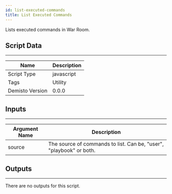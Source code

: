 ```yaml
---
id: list-executed-commands
title: List Executed Commands
---
```


Lists  executed commands in War Room.

## Script Data
---

| **Name** | **Description** |
| --- | --- |
| Script Type | javascript |
| Tags | Utility |
| Demisto Version | 0.0.0 |

## Inputs
---

| **Argument Name** | **Description** |
| --- | --- |
| source | The source of commands to list. Can be, "user", "playbook" or both. |

## Outputs
---
There are no outputs for this script.
